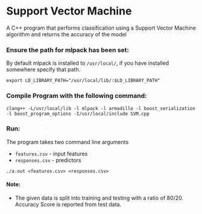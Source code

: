 # Support Vector Machine
A C++ program that performs classification using a Support Vector Machine algorithm and returns the accuracy of the model</br>
### Ensure the path for mlpack has been set: </br>
By default mlpack is installed to `/usr/local/`, if you have installed somewhere specify that path. 
```
export LD_LIBRARY_PATH="/usr/local/lib/:$LD_LIBRARY_PATH"
```
### Compile Program with the following command: </br>
```
clang++ -L/usr/local/lib -l mlpack -l armadillo -l boost_serialization -l boost_program_options -I/usr/local/include SVM.cpp
```
### Run: </br>
The program takes two command line arguments </br>
* `features.csv` - input features
* `responses.csv` - predictors

```
./a.out <features.csv> <responses.csv>
```

#### Note: </br>
* The given data is split into training and testing with a ratio of 80/20. Accuracy Score is reported from test data.